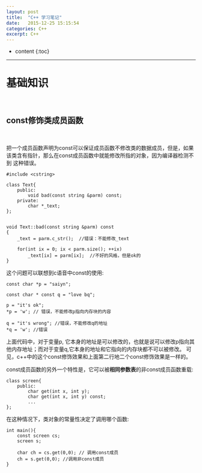 ```yaml
---
layout: post
title:  "C++ 学习笔记"
date:   2015-12-25 15:15:54
categories: C++
excerpt: C++
---
```


* content
{:toc}



---

# 基础知识

<br />

## const修饰类成员函数

<br />

把一个成员函数声明为const可以保证成员函数不修改类的数据成员，但是，如果该类含有指针，那么在const成员函数中就能修改所指的对象，因为编译器检测不到
这种错误。

	#include <cstring>
	
	class Text{
		public:
			void bad(const string &parm) const;
		private:
			char *_text;
	};
	
	
	void Text::bad(const string &parm) const
	{
		_text = parm.c_str();  //错误：不能修改_text
		
		for(int ix = 0; ix < parm.size(); ++ix)
			_text[ix] = parm[ix];  //不好的风格，但是ok的
	}
	
这个问题可以联想到c语音中const的使用:

	const char *p = "saiyn"; 
	
	const char * const q = "love bq";
	
	p = "it's ok";
	*p = 'w'; // 错误，不能修改p指向内存块的内容
	
	q = "it's wrong"; //错误，不能修改q的地址
	*q = 'w'; //错误
	
	
上面代码中，对于变量p, 它本身的地址是可以修改的，也就是说可以修改p指向其他内存地址；而对于变量q,它本身的地址和它指向的内存块都不可以被修改。
可见，c++中的这个const修饰效果和上面第二行地二个const修饰效果是一样的。

const成员函数的另外一个特性是，它可以被**相同参数表**的非const成员函数重载:

	class screen{
		public:
			char get(int x, int y);
			char get(int x, int y) const;
			...
	};
	
在这种情况下，类对象的常量性决定了调用哪个函数:

	int main(){
		const screen cs;
		screen s;
		
		char ch = cs.get(0,0); // 调用const成员
		ch = s.get(0,0); //调用非const成员
	}
	


	


























